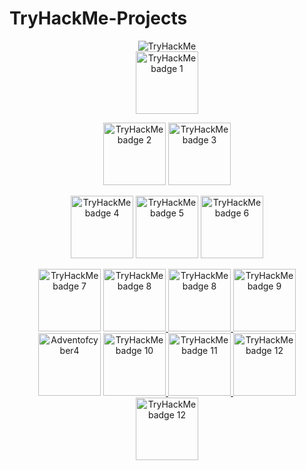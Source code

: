 # TryHackMe-Projects
<!-- TryHackMe Profile and Badges -->
<div align="center">
  <img src="https://tryhackme-badges.s3.amazonaws.com/Jawonlaya.png" alt="TryHackMe">
  
</div>
<div align="center">
  <a target="_blank" href="https://tryhackme.com/Jawonlaya/badges/network-fundamentals" ><img title="Networking Nerd" alt="TryHackMe badge 1" src="https://tryhackme.com/img/badges/networkfundamentals.svg" width="100"></a>
  
  <a target="_blank" href="https://tryhackme.com/Jawonlaya/badges/world-wide-web" ><img title="world-wide-web"  alt="TryHackMe badge 2" src="https://tryhackme.com/img/badges/howthewebworks.svg" width="100"></a>
  <a target="_blank" href="https://tryhackme.com/Jawonlaya/badges/terminaled" ><img title="terminaled" alt="TryHackMe badge 3" src="https://tryhackme.com/img/badges/linux.svg"      width="100"></a>
  
  <a target="_blank" href="https://tryhackme.com/Jawonlaya/badges/intro-to-pentesting"><img title="intro-to-pentesting"   alt="TryHackMe badge 4" src="https://tryhackme.com/img/badges/introtooffensivesecurity.svg" width="100"></a>
  <a target="_blank" href="https://tryhackme.com/Jawonlaya/badges/7-day-streak"   ><img title="7-day-streak"           alt="TryHackMe badge 5" src="https://tryhackme.com/img/badges/streak7.svg" width="100"></a>
  <a target="_blank" href="https://tryhackme.com/Jawonlaya/badges/intro-to-web-hacking"><img title="intro-to-web-hacking"   alt="TryHackMe badge 6" src="https://tryhackme.com/img/badges/introtowebsecurity.svg" width="100"></a>
</div>

<div align="center">
  <a target="_blank" href="https://tryhackme.com/Jawonlaya/badges/burped"><img title="burped" alt="TryHackMe badge 7" src="https://tryhackme.com/img/badges/burpsuite.svg" width="100"></a>
  <a target="_blank" href="https://tryhackme.com/Jawonlaya/badges/metasploitable"         ><img title="Metasploitable" alt="TryHackMe badge 8" src="https://tryhackme.com/img/badges/metasploit.svg"  width="100">
  <a target="_blank" href="https://tryhackme.com/Jawonlaya/badges/wireshark"         ><img title="Wireshark"          alt="TryHackMe badge 8" src="https://tryhackme.com/img/badges/wireshark.svg"    width="100">
  <a target="_blank" href="https://tryhackme.com/Jawonlaya/badges/mr-robot"         ><img title="Mr-Robot"        alt="TryHackMe badge 9" src="https://tryhackme.com/img/badges/mrrobot.svg"      width="100">
  </a>
</div>
    <div align="center">
  <a target="_blank" href="https://tryhackme.com/Jawonlaya/badges/adventofcyber4"><img title="burped" alt="Adventofcyber4" src="https://tryhackme.com/img/badges/adventofcyber4.svg" width="100"></a>
  <a target="_blank" href="https://tryhackme.com/Jawonlaya/badges/30-day-streak"         ><img title="30-Day-Streak" alt="TryHackMe badge 10" src="https://tryhackme.com/img/badges/streak30.svg" width="100">
  <a target="_blank" href="https://tryhackme.com/Jawonlaya/badges/hololive"         ><img title="HoloLive"          alt="TryHackMe badge 11" src="https://tryhackme.com/img/badges/hololive.svg"  width="100">
  <a target="_blank" href="https://tryhackme.com/Jawonlaya/badges/ohsint"         ><img title="Ohsint"          alt="TryHackMe badge 12" src="https://tryhackme.com/img/badges/ohsint.svg" width="100">
  <a target="_blank" href="https://tryhackme.com/Jawonlaya/badges/overpass"><img title="Overpass"       alt="TryHackMe badge 12" src="https://tryhackme.com/img/badges/overpass_badge.svg" width="100">
<br>


